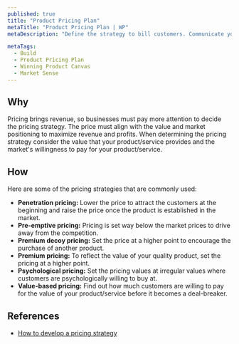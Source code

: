 ```yaml
---
published: true
title: "Product Pricing Plan"
metaTitle: "Product Pricing Plan | WP"
metaDescription: "Define the strategy to bill customers. Communicate your strategy such as price/feature tiers and pay as you go."

metaTags:
  - Build
  - Product Pricing Plan
  - Winning Product Canvas
  - Market Sense
---
```


## Why
Pricing brings revenue, so businesses must pay more attention to decide the pricing strategy. The price must align with the value and market positioning to maximize revenue and profits. When determining the pricing strategy consider the value that your product/service provides and the market's willingness to pay for your product/service.

## How

Here are some of the pricing strategies that are commonly used:

- **Penetration pricing:** Lower the price to attract the customers at the beginning and raise the price once the product is established in the market.
- **Pre-emptive pricing:** Pricing is set way below the market prices to drive away from the competition.
- **Premium decoy pricing:**  Set the price at a higher point to encourage the purchase of another product.
- **Premium pricing:**  To reflect the value of your quality product, set the pricing at a higher point.
- **Psychological pricing:** Set the pricing values at irregular values where customers are psychologically willing to buy at.
- **Value-based pricing:** Find out how much customers are willing to pay for the value of your product/service before it becomes a deal-breaker.

## References

- [How to develop a pricing strategy](http://www.marketingmo.com/strategic-planning/how-to-develop-a-pricing-strategy/)
